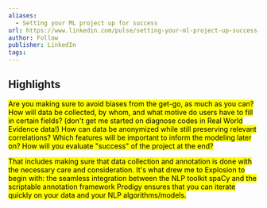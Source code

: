 ```yaml
---
aliases:
  - Setting your ML project up for success
url: https://www.linkedin.com/pulse/setting-your-ml-project-up-success-sofie-van-landeghem
author: Follow
publisher: LinkedIn
tags:
---
```


## Highlights
<mark>Are you making sure to avoid biases from the get-go, as much as you can? How will data be collected, by whom, and what motive do users have to fill in certain fields? (don't get me started on diagnose codes in Real World Evidence data!) How can data be anonymized while still preserving relevant correlations? Which features will be important to inform the modeling later on? How will you evaluate "success" of the project at the end?</mark>

<mark>That includes making sure that data collection and annotation is done with the necessary care and consideration. It's what drew me to Explosion to begin with: the seamless integration between the NLP toolkit spaCy and the scriptable annotation framework Prodigy ensures that you can iterate quickly on your data and your NLP algorithms/models.</mark>

